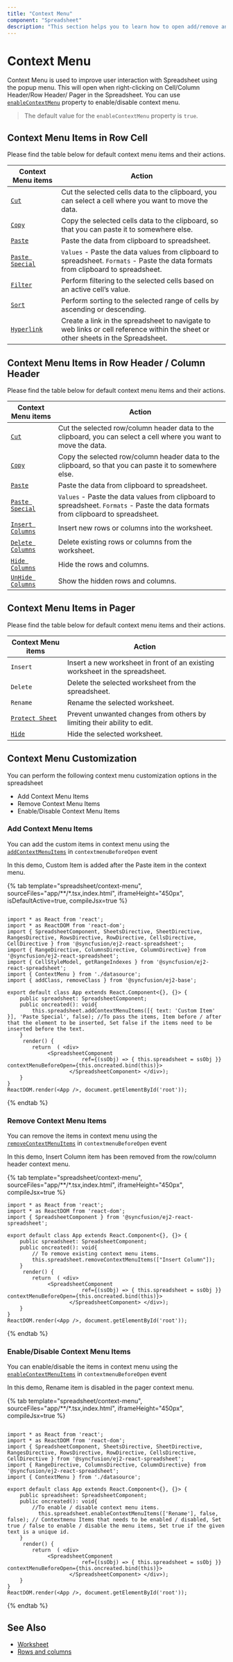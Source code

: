 ```yaml
---
title: "Context Menu"
component: "Spreadsheet"
description: "This section helps you to learn how to open add/remove and enable/disable Context menu in the Essential JS 2 Spreadsheet."
---
```


# Context Menu

Context Menu is used to improve user interaction with Spreadsheet using the popup menu. This will open when right-clicking on Cell/Column Header/Row Header/ Pager in the Spreadsheet. You can use [`enableContextMenu`](../api/spreadsheet/#enableContextMenu) property to enable/disable context menu.

> The default value for the `enableContextMenu` property is `true`.

## Context Menu Items in Row Cell

Please find the table below for default context menu items and their actions.

| Context Menu items | Action |
|-------|---------|
| [`Cut`](../api/spreadsheet/#cut) | Cut the selected cells data to the clipboard, you can select a cell where you want to move the data. |
| [`Copy`](../api/spreadsheet/#copy) | Copy the selected cells data to the clipboard, so that you can paste it to somewhere else. |
| [`Paste`](../api/spreadsheet/#paste) | Paste the data from clipboard to spreadsheet. |
| [`Paste Special`](../api/spreadsheet/#paste) | `Values` - Paste the data values from clipboard to spreadsheet.  `Formats` - Paste the data formats from clipboard to spreadsheet. |
| [`Filter`](../api/spreadsheet/#filter) | Perform filtering to the selected cells based on an active cell’s value. |
| [`Sort`](../api/spreadsheet/#sort) | Perform sorting to the selected range of cells by ascending or descending. |
| [`Hyperlink`](../api/spreadsheet/#hyperlink) | Create a link in the spreadsheet to navigate to web links or cell reference within the sheet or other sheets in the Spreadsheet. |

## Context Menu Items in Row Header / Column Header

Please find the table below for default context menu items and their actions.

| Context Menu items | Action |
|-------|---------|
| [`Cut`](../api/spreadsheet/#cut) | Cut the selected row/column header data to the clipboard, you can select a cell where you want to move the data. |
| [`Copy`](../api/spreadsheet/#copy) | Copy the selected row/column header data to the clipboard, so that you can paste it to somewhere else. |
| [`Paste`](../api/spreadsheet/#paste) | Paste the data from clipboard to spreadsheet. |
| [`Paste Special`](../api/spreadsheet/#paste) | `Values` - Paste the data values from clipboard to spreadsheet. `Formats` - Paste the data formats from clipboard to spreadsheet. |
| [`Insert Columns`](../api/spreadsheet/#insertRow) | Insert new rows or columns into the worksheet. |
| [`Delete Columns`](../api/spreadsheet/#deleteRow) | Delete existing rows or columns from the worksheet. |
| [`Hide Columns`](../api/spreadsheet/#insert) | Hide the rows and columns. |
| [`UnHide Columns`](../api/spreadsheet/#delete) | Show the hidden rows and columns. |

## Context Menu Items in Pager

Please find the table below for default context menu items and their actions.

| Context Menu items | Action |
|-------|---------|
| `Insert` | Insert a new worksheet in front of an existing worksheet in the spreadsheet. |
| `Delete` | Delete the selected worksheet from the spreadsheet. |
| `Rename` | Rename the selected worksheet. |
| [`Protect Sheet`](../api/spreadsheet/#protectSheet) | Prevent unwanted changes from others by limiting their ability to edit. |
| [`Hide`](../api/spreadsheet/#hide) |Hide the selected worksheet. |

## Context Menu Customization

You can perform the following context menu customization options in the spreadsheet

* Add Context Menu Items
* Remove Context Menu Items
* Enable/Disable Context Menu Items

### Add Context Menu Items

You can add the custom items in context menu using the [`addContextMenuItems`](../api/spreadsheet/#addContextMenuItems) in `contextmenuBeforeOpen` event

In this demo, Custom Item is added after the Paste item in the context menu.

{% tab template="spreadsheet/context-menu", sourceFiles="app/**/*.tsx,index.html", iframeHeight="450px", isDefaultActive=true, compileJsx=true %}

```tsx

import * as React from 'react';
import * as ReactDOM from 'react-dom';
import { SpreadsheetComponent, SheetsDirective, SheetDirective, RangesDirective, RowsDirective, RowDirective, CellsDirective, CellDirective } from '@syncfusion/ej2-react-spreadsheet';
import { RangeDirective, ColumnsDirective, ColumnDirective} from '@syncfusion/ej2-react-spreadsheet';
import { CellStyleModel, getRangeIndexes } from '@syncfusion/ej2-react-spreadsheet';
import { ContextMenu } from './datasource';
import { addClass, removeClass } from '@syncfusion/ej2-base';

export default class App extends React.Component<{}, {}> {
    public spreadsheet: SpreadsheetComponent;
    public oncreated(): void{
        this.spreadsheet.addContextMenuItems([{ text: 'Custom Item' }], 'Paste Special', false); //To pass the items, Item before / after that the element to be inserted, Set false if the items need to be inserted before the text.
    }
     render() {
        return  ( <div>
             <SpreadsheetComponent
                        ref={(ssObj) => { this.spreadsheet = ssObj }} contextMenuBeforeOpen={this.oncreated.bind(this)}>
                    </SpreadsheetComponent> </div>);
    }
}
ReactDOM.render(<App />, document.getElementById('root'));

```

{% endtab %}

### Remove Context Menu Items

You can remove the items in context menu using the [`removeContextMenuItems`](../api/spreadsheet/#removeContextMenuItems) in `contextmenuBeforeOpen` event

In this demo, Insert Column item has been removed from the row/column header context menu.

{% tab template="spreadsheet/context-menu", sourceFiles="app/**/*.tsx,index.html", iframeHeight="450px", compileJsx=true %}

```tsx
import * as React from 'react';
import * as ReactDOM from 'react-dom';
import { SpreadsheetComponent } from '@syncfusion/ej2-react-spreadsheet';

export default class App extends React.Component<{}, {}> {
    public spreadsheet: SpreadsheetComponent;
    public oncreated(): void{
        // To remove existing context menu items.
        this.spreadsheet.removeContextMenuItems(["Insert Column"]);
    }
     render() {
        return  ( <div>
             <SpreadsheetComponent
                        ref={(ssObj) => { this.spreadsheet = ssObj }} contextMenuBeforeOpen={this.oncreated.bind(this)}>
                    </SpreadsheetComponent> </div>);
    }
}
ReactDOM.render(<App />, document.getElementById('root'));
```

{% endtab %}

### Enable/Disable Context Menu Items

You can enable/disable the items in context menu using the [`enableContextMenuItems`](../api/spreadsheet/#enableContextMenuItems) in `contextmenuBeforeOpen` event

In this demo, Rename item is disabled in the pager context menu.

{% tab template="spreadsheet/context-menu", sourceFiles="app/**/*.tsx,index.html", iframeHeight="450px", compileJsx=true %}

```tsx

import * as React from 'react';
import * as ReactDOM from 'react-dom';
import { SpreadsheetComponent, SheetsDirective, SheetDirective, RangesDirective, RowsDirective, RowDirective, CellsDirective, CellDirective } from '@syncfusion/ej2-react-spreadsheet';
import { RangeDirective, ColumnsDirective, ColumnDirective} from '@syncfusion/ej2-react-spreadsheet';
import { ContextMenu } from './datasource';

export default class App extends React.Component<{}, {}> {
    public spreadsheet: SpreadsheetComponent;
    public oncreated(): void{
        //To enable / disable context menu items.
          this.spreadsheet.enableContextMenuItems(['Rename'], false, false); // Contextmenu Items that needs to be enabled / disabled, Set true / false to enable / disable the menu items, Set true if the given text is a unique id.
    }
     render() {
        return  ( <div>
             <SpreadsheetComponent
                        ref={(ssObj) => { this.spreadsheet = ssObj }} contextMenuBeforeOpen={this.oncreated.bind(this)}>
                    </SpreadsheetComponent> </div>);
    }
}
ReactDOM.render(<App />, document.getElementById('root'));
```

{% endtab %}

## See Also

* [Worksheet](./worksheet)
* [Rows and columns](./rows-and-columns)